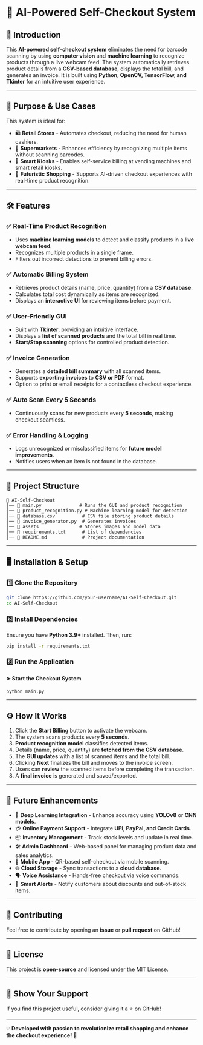 # 🛒 AI-Powered Self-Checkout System

## 📌 Introduction
This **AI-powered self-checkout system** eliminates the need for barcode scanning by using **computer vision** and **machine learning** to recognize products through a live webcam feed. The system automatically retrieves product details from a **CSV-based database**, displays the total bill, and generates an invoice. It is built using **Python, OpenCV, TensorFlow, and Tkinter** for an intuitive user experience.

---

## 🎯 Purpose & Use Cases
This system is ideal for:
- 🛍 **Retail Stores** - Automates checkout, reducing the need for human cashiers.
- 🏪 **Supermarkets** - Enhances efficiency by recognizing multiple items without scanning barcodes.
- 🤖 **Smart Kiosks** - Enables self-service billing at vending machines and smart retail kiosks.
- 🚀 **Futuristic Shopping** - Supports AI-driven checkout experiences with real-time product recognition.

---

## 🛠️ Features
### ✅ Real-Time Product Recognition
- Uses **machine learning models** to detect and classify products in a **live webcam feed**.
- Recognizes multiple products in a single frame.
- Filters out incorrect detections to prevent billing errors.

### ✅ Automatic Billing System
- Retrieves product details (name, price, quantity) from a **CSV database**.
- Calculates total cost dynamically as items are recognized.
- Displays an **interactive UI** for reviewing items before payment.

### ✅ User-Friendly GUI
- Built with **Tkinter**, providing an intuitive interface.
- Displays a **list of scanned products** and the total bill in real time.
- **Start/Stop scanning** options for controlled product detection.

### ✅ Invoice Generation
- Generates a **detailed bill summary** with all scanned items.
- Supports **exporting invoices** to **CSV or PDF** format.
- Option to print or email receipts for a contactless checkout experience.

### ✅ Auto Scan Every 5 Seconds
- Continuously scans for new products every **5 seconds**, making checkout seamless.

### ✅ Error Handling & Logging
- Logs unrecognized or misclassified items for **future model improvements**.
- Notifies users when an item is not found in the database.

---

## 📂 Project Structure
```
📁 AI-Self-Checkout
│── 📄 main.py              # Runs the GUI and product recognition
│── 📄 product_recognition.py # Machine learning model for detection
│── 📄 database.csv          # CSV file storing product details
│── 📄 invoice_generator.py  # Generates invoices
│── 📁 assets               # Stores images and model data
│── 📄 requirements.txt      # List of dependencies
│── 📄 README.md             # Project documentation
```

---

## 🖥️ Installation & Setup
### 1️⃣ Clone the Repository
```bash
git clone https://github.com/your-username/AI-Self-Checkout.git
cd AI-Self-Checkout
```

### 2️⃣ Install Dependencies
Ensure you have **Python 3.9+** installed. Then, run:
```bash
pip install -r requirements.txt
```

### 3️⃣ Run the Application
#### ➤ Start the Checkout System
```bash
python main.py
```

---

## ⚙️ How It Works
1. Click the **Start Billing** button to activate the webcam.
2. The system scans products every **5 seconds**.
3. **Product recognition model** classifies detected items.
4. Details (name, price, quantity) are **fetched from the CSV database**.
5. The **GUI updates** with a list of scanned items and the total bill.
6. Clicking **Next** finalizes the bill and moves to the invoice screen.
7. Users can **review** the scanned items before completing the transaction.
8. A **final invoice** is generated and saved/exported.

---

## 🚀 Future Enhancements
- 🤖 **Deep Learning Integration** - Enhance accuracy using **YOLOv8** or **CNN models**.
- 💳 **Online Payment Support** - Integrate **UPI, PayPal, and Credit Cards**.
- 📦 **Inventory Management** - Track stock levels and update in real time.
- 🛠 **Admin Dashboard** - Web-based panel for managing product data and sales analytics.
- 📱 **Mobile App** - QR-based self-checkout via mobile scanning.
- 🌐 **Cloud Storage** - Sync transactions to a **cloud database**.
- 🗣 **Voice Assistance** - Hands-free checkout via voice commands.
- 🔔 **Smart Alerts** - Notify customers about discounts and out-of-stock items.

---

## 🤝 Contributing
Feel free to contribute by opening an **issue** or **pull request** on GitHub!

---

## 📜 License
This project is **open-source** and licensed under the MIT License.

---

## 🌟 Show Your Support
If you find this project useful, consider giving it a ⭐ on GitHub!

---

💡 **Developed with passion to revolutionize retail shopping and enhance the checkout experience!** 🚀


